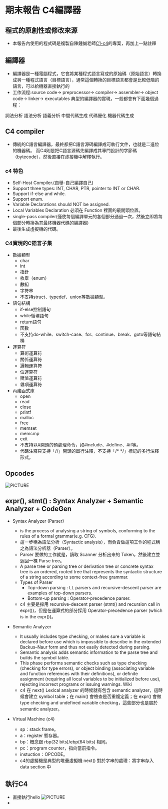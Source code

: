 # 期末報告 C4編譯器
## 程式的原創性或修改來源
* 本報告內使用的程式碼是複製自陳鍾誠老師[C1-c4](https://gitlab.com/ccc109/sp/-/tree/master/C1-c4)的專案，再加上一點註釋

## 編譯器
* 編譯器是一種電腦程式，它會將某種程式語言寫成的原始碼（原始語言）轉換成另一種程式語言（目標語言），通常這個轉換的目標語言都會是比較低階的語言，可以給機器直接執行的
* 工作流程:source code→ preprocessor→ compiler→ assembler→ object code→ linker→ executables
典型的編譯器的實現，一般都會有下面幾個過程：

詞法分析
語法分析
語義分析
中間代碼生成
代碼優化
機器代碼生成

##  C4 compiler
* 傳統的C語言編譯器，最終都把C語言源碼編譯成可執行文件，也就是二進位的機器碼。
而C4則是把C語言源碼先編譯成其專門設計的字節碼（bytecode），然後直接在虛擬機中解釋執行。
### c4 特色
* Self-Host Compiler.(自舉-自己編譯自己)
* Support three types: INT, CHAR, PTR, pointer to INT or CHAR.
* Support if-else and while.
* Support enum.
* Variable Declarations should NOT be assigned.
* Local Variables Declaration 必須在 Function 裡面的最開頭位置。
* single-pass compiler(僅使每個編譯單元的各個部分通過一次，然後立即將每個部分轉換為其最終機器代碼的編譯器)
* 最後生成虛擬機的代碼。

### C4實現的C語言子集
* 數據類型
    * char
    * int
    * 指針
    * 枚舉（enum）
    * 數組
    * 字符串
    * 不支持struct、typedef、union等數據類型。
* 語句結構
    * if-else控制語句
    * while循環語句
    * return語句
    * 函數
    * 不支持do-while、switch-case、for、continue、break、goto等語句結構
* 運算符
    * 算術運算符
    * 關係運算符
    * 邏輯運算符
    * 位運算符
    * 賦值運算符
    * 雜項運算符
* 內建函式庫
    * open
    * read
    * close
    * printf
    * malloc
    * free
    * memset
    * memcmp
    * exit
    * 不支持以#開頭的預處理命令，如#include、#define、#if等。
    * 代碼注釋只支持「//」開頭的單行注釋，不支持「/* */」標記的多行注釋形式。

## Opcodes
![PICTURE](https)

## expr(), stmt() : Syntax Analyzer + Semantic Analyzer + CodeGen

* Syntax Analyzer (Parser)
    * is the process of analysing a string of symbols, conforming to the rules of a formal grammar(e.g. CFG).
    * 這一步稱為語法分析（Syntactic analysis），而負責做這項工作的程式稱之為語法分析器（Parser）。
    * Parser 要做的工作就是，讀取 Scanner 分析出來的 Token，然後建立並返回一棵 Parse tree。
    * A parse tree or parsing tree or derivation tree or concrete syntax tree is an ordered, rooted tree that represents the syntactic structure of a string according to some context-free grammar.
    * Types of Parser
        * Top-down parsing : LL parsers and recursive-descent parser are examples of top-down parsers.
        * Bottom-up parsing : Operator-precedence parser.
    * c4 主要是採用 recursive-descent parser (stmt() and recursion call in expr())，但是在運算式的部分採用 Operator-precedence parser (which is in the expr())。

* Semantic Analyzer
    * It usually includes type checking, or makes sure a variable is declared before use which is impossible to describe in the extended Backus–Naur form and thus not easily detected during parsing.
    * Semantic analysis adds semantic information to the parse tree and builds the symbol table.
    * This phase performs semantic checks such as type checking (checking for type errors), or object binding (associating variable and function references with their definitions), or definite assignment (requiring all local variables to be initialized before use), rejecting incorrect programs or issuing warnings. Wiki
    * c4 在 next() Lexical analyzer 的時候就有包含 semantic analyzer，這時候會建立 symbol table；在 main() 會檢查是否重複定義；在 expr() 會做 type checking and undefined variable checking，這些部分也是屬於 semantic analyzer。

* Virtual Machine (c4)
    * sp：stack frame。
    * a：register 暫存器。
    * bp：概念跟 rbp(32 bits)/ebp(64 bits) 相同。
    * pc：program counter，指向當前指令。
    * instuction：OPCODE。
    * c4的虛擬機是典型的堆疊虛擬機
next() 對於字串的處理：將字串存入 data section 中

## 執行C4
* 直接執行hello
![PICTURE]()
* 
